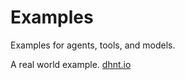 # Examples

Examples for agents, tools, and models.

A real world example. [dhnt.io](agents/dhnt/README.md)